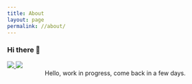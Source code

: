 ```yaml
---
title: About
layout: page
permalink: //about/
---
```

### Hi there 👋

<a style="text-align:center" href="https://github.com/anuraghazra/github-readme-stats">
  <img src="https://github-readme-stats.vercel.app/api?username=Emaleth&count_private=true&include_all_commits=true&show_icons=true&title_color=#e5b083&text_color=#fbf7f3&icon_color=#e5b083&bg_color=#426e5d" />
</a>
<a style="text-align:center" href="https://github.com/anuraghazra/github-readme-stats">
  <img src="https://github-readme-stats.vercel.app/api/top-langs/?username=Emaleth&layout=compact&title_color=#e5b083&text_color=#fbf7f3&icon_color=#e5b083&bg_color=#426e5d" />
</a>

<center>Hello, work in progress, come back in a few days.</center>

